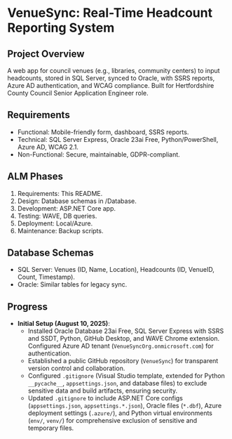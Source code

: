 # VenueSync: Real-Time Headcount Reporting System

## Project Overview
A web app for council venues (e.g., libraries, community centers) to input headcounts, stored in SQL Server, synced to Oracle, with SSRS reports, Azure AD authentication, and WCAG compliance. Built for Hertfordshire County Council Senior Application Engineer role.

## Requirements
- Functional: Mobile-friendly form, dashboard, SSRS reports.
- Technical: SQL Server Express, Oracle 23ai Free, Python/PowerShell, Azure AD, WCAG 2.1.
- Non-Functional: Secure, maintainable, GDPR-compliant.

## ALM Phases
1. Requirements: This README.
2. Design: Database schemas in /Database.
3. Development: ASP.NET Core app.
4. Testing: WAVE, DB queries.
5. Deployment: Local/Azure.
6. Maintenance: Backup scripts.

## Database Schemas
- SQL Server: Venues (ID, Name, Location), Headcounts (ID, VenueID, Count, Timestamp).
- Oracle: Similar tables for legacy sync.

## Progress
- **Initial Setup (August 10, 2025)**:
  - Installed Oracle Database 23ai Free, SQL Server Express with SSRS and SSDT, Python, GitHub Desktop, and WAVE Chrome extension. Configured Azure AD tenant (`VenueSyncOrg.onmicrosoft.com`) for authentication.
  - Established a public GitHub repository (`VenueSync`) for transparent version control and collaboration.
  - Configured `.gitignore` (Visual Studio template, extended for Python `__pycache__`, `appsettings.json`, and database files) to exclude sensitive data and build artifacts, ensuring security.
  - Updated `.gitignore` to include ASP.NET Core configs (`appsettings.json`, `appsettings.*.json`), Oracle files (`*.dbf`), Azure deployment settings (`.azure/`), and Python virtual environments (`env/`, `venv/`) for comprehensive exclusion of sensitive and temporary files.
